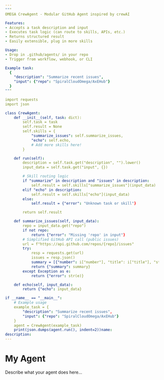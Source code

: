 ```yaml
---
"""
OMEGA CrewAgent - Modular GitHub Agent inspired by crewAI

Features:
- Accepts a task description and input
- Executes task logic (can route to skills, APIs, etc.)
- Returns structured result
- Easily extensible, plug in more skills

Usage:
- Drop in .github/agents/ in your repo
- Trigger from workflow, webhook, or CLI

Example task:
  {
    "description": "Summarize recent issues",
    "input": {"repo": "SpiralCloudOmega/AxEHub"}
  }
"""

import requests
import json

class CrewAgent:
    def __init__(self, task: dict):
        self.task = task
        self.result = None
        self.skills = {
            "summarize_issues": self.summarize_issues,
            "echo": self.echo,
            # Add more skills here!
        }

    def run(self):
        description = self.task.get("description", "").lower()
        input_data = self.task.get("input", {})

        # Skill routing logic
        if "summarize" in description and "issues" in description:
            self.result = self.skills["summarize_issues"](input_data)
        elif "echo" in description:
            self.result = self.skills["echo"](input_data)
        else:
            self.result = {"error": "Unknown task or skill"}

        return self.result

    def summarize_issues(self, input_data):
        repo = input_data.get("repo")
        if not repo:
            return {"error": "Missing 'repo' in input"}
        # Simplified GitHub API call (public issues)
        url = f"https://api.github.com/repos/{repo}/issues"
        try:
            resp = requests.get(url)
            issues = resp.json()
            summary = [{"number": i["number"], "title": i["title"], "state": i["state"]} for i in issues if "pull_request" not in i]
            return {"summary": summary}
        except Exception as e:
            return {"error": str(e)}

    def echo(self, input_data):
        return {"echo": input_data}

if __name__ == "__main__":
    # Example usage
    example_task = {
        "description": "Summarize recent issues",
        "input": {"repo": "SpiralCloudOmega/AxEHub"}
    }
    agent = CrewAgent(example_task)
    print(json.dumps(agent.run(), indent=2))name:
description:
---
```


# My Agent

Describe what your agent does here...
